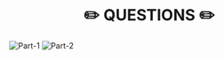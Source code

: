 <h1 align="center"> ✏️ QUESTIONS ✏️</h1>

![ Part-1 ](https://github.com/abhinavkumar2369/PW-Full-Stack-Web-Development-2.0/assets/148275310/b99f06f5-0b64-4334-bde9-243e4386f4e8)
![ Part-2 ](https://github.com/abhinavkumar2369/PW-Full-Stack-Web-Development-2.0/assets/148275310/2e062793-0103-4586-846e-7d0f4d876ac5)
